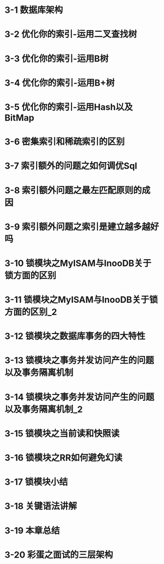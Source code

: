 # 3-1 数据库架构
# 3-2 优化你的索引-运用二叉查找树
# 3-3 优化你的索引-运用B树
# 3-4 优化你的索引-运用B+树
# 3-5 优化你的索引-运用Hash以及BitMap
# 3-6 密集索引和稀疏索引的区别
# 3-7 索引额外的问题之如何调优Sql
# 3-8 索引额外问题之最左匹配原则的成因
# 3-9 索引额外问题之索引是建立越多越好吗
# 3-10 锁模块之MyISAM与InooDB关于锁方面的区别
# 3-11 锁模块之MyISAM与InooDB关于锁方面的区别_2
# 3-12 锁模块之数据库事务的四大特性
# 3-13 锁模块之事务并发访问产生的问题以及事务隔离机制
# 3-14 锁模块之事务并发访问产生的问题以及事务隔离机制_2
# 3-15 锁模块之当前读和快照读
# 3-16 锁模块之RR如何避免幻读
# 3-17 锁模块小结
# 3-18 关键语法讲解
# 3-19 本章总结
# 3-20 彩蛋之面试的三层架构